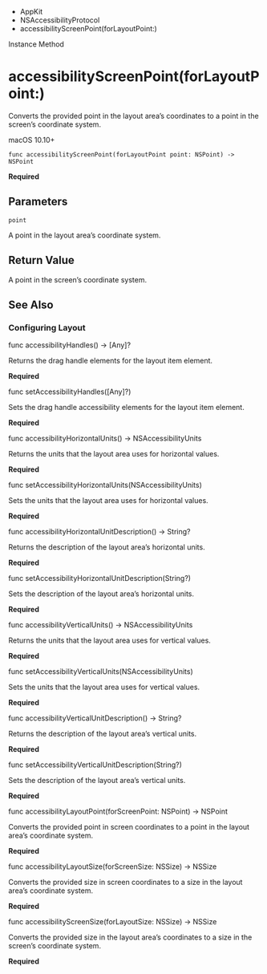 

- AppKit
- NSAccessibilityProtocol
-  accessibilityScreenPoint(forLayoutPoint:) 

Instance Method

# accessibilityScreenPoint(forLayoutPoint:)

Converts the provided point in the layout area’s coordinates to a point in the screen’s coordinate system.

macOS 10.10+

``` source
func accessibilityScreenPoint(forLayoutPoint point: NSPoint) -> NSPoint
```

**Required**

## Parameters 

`point`  

A point in the layout area’s coordinate system.

## Return Value

A point in the screen’s coordinate system.

## See Also

### Configuring Layout

func accessibilityHandles() -> [Any]?

Returns the drag handle elements for the layout item element.

**Required**

func setAccessibilityHandles([Any]?)

Sets the drag handle accessibility elements for the layout item element.

**Required**

func accessibilityHorizontalUnits() -> NSAccessibilityUnits

Returns the units that the layout area uses for horizontal values.

**Required**

func setAccessibilityHorizontalUnits(NSAccessibilityUnits)

Sets the units that the layout area uses for horizontal values.

**Required**

func accessibilityHorizontalUnitDescription() -> String?

Returns the description of the layout area’s horizontal units.

**Required**

func setAccessibilityHorizontalUnitDescription(String?)

Sets the description of the layout area’s horizontal units.

**Required**

func accessibilityVerticalUnits() -> NSAccessibilityUnits

Returns the units that the layout area uses for vertical values.

**Required**

func setAccessibilityVerticalUnits(NSAccessibilityUnits)

Sets the units that the layout area uses for vertical values.

**Required**

func accessibilityVerticalUnitDescription() -> String?

Returns the description of the layout area’s vertical units.

**Required**

func setAccessibilityVerticalUnitDescription(String?)

Sets the description of the layout area’s vertical units.

**Required**

func accessibilityLayoutPoint(forScreenPoint: NSPoint) -> NSPoint

Converts the provided point in screen coordinates to a point in the layout area’s coordinate system.

**Required**

func accessibilityLayoutSize(forScreenSize: NSSize) -> NSSize

Converts the provided size in screen coordinates to a size in the layout area’s coordinate system.

**Required**

func accessibilityScreenSize(forLayoutSize: NSSize) -> NSSize

Converts the provided size in the layout area’s coordinates to a size in the screen’s coordinate system.

**Required**


